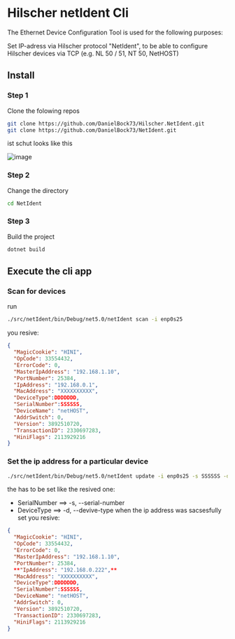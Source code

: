 # Hilscher netIdent Cli

The Ethernet Device Configuration Tool is used for the following purposes:

Set IP-adress via Hilscher protocol "NetIdent", to be able to configure Hilscher devices via TCP (e.g. NL 50 / 51, NT 50, NetHOST)

## Install

### Step 1

Clone the folowing repos
```bash
git clone https://github.com/DanielBock73/Hilscher.NetIdent.git
git clone https://github.com/DanielBock73/NetIdent.git
```

ist schut looks like this

![image](https://user-images.githubusercontent.com/8033405/125979551-19c7d106-3e89-494c-88f5-804c02d63052.png)

### Step 2

Change the directory

```bash
cd NetIdent
```

### Step 3

Build the project 

```bash
dotnet build
```

## Execute the cli app

### Scan for devices

run 

```bash
./src/netIdent/bin/Debug/net5.0/netIdent scan -i enp0s25 
```

you resive:

```json
{
  "MagicCookie": "HINI",
  "OpCode": 33554432,
  "ErrorCode": 0,
  "MasterIpAddress": "192.168.1.10",
  "PortNumber": 25384,
  "IpAddress": "192.168.0.1",
  "MacAddress": "XXXXXXXXXX",
  "DeviceType":DDDDDDD,
  "SerialNumber":SSSSSS,
  "DeviceName": "netHOST",
  "AddrSwitch": 0,
  "Version": 3892510720,
  "TransactionID": 2330697283,
  "HiniFlags": 2113929216
}
```

### Set the ip address for a particular device


```bash
./src/netIdent/bin/Debug/net5.0/netIdent update -i enp0s25 -s SSSSSS -d DDDDDDD 192.168.1.222
```

the has to be set like the resived one:

+ SerialNumber ==> -s, --serial-number 
+ DeviceType ==> -d, --devive-type 
when the ip address was sacsesfully set you resive:

```json
{
  "MagicCookie": "HINI",
  "OpCode": 33554432,
  "ErrorCode": 0,
  "MasterIpAddress": "192.168.1.10",
  "PortNumber": 25384,
  **"IpAddress": "192.168.0.222",**
  "MacAddress": "XXXXXXXXXX",
  "DeviceType":DDDDDDD,
  "SerialNumber":SSSSSS,
  "DeviceName": "netHOST",
  "AddrSwitch": 0,
  "Version": 3892510720,
  "TransactionID": 2330697283,
  "HiniFlags": 2113929216
}
```
